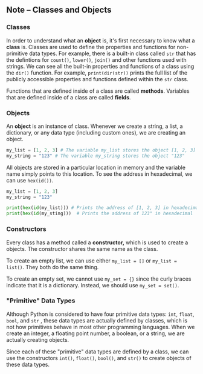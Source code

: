 ## Note – Classes and Objects

### Classes 

In order to understand what an **object** is, it's first necessary to know what a **class** is. Classes are used to define the properties and functions for non-primitive data types. For example, there is a built-in class called `str` that has the defintions for `count()`, `lower()`, `join()` and other functions used with strings. We can see all the built-in properties and functions of a class using the `dir()` function. For example, `print(dir(str))` prints the full list of the publicly accessible properties and functions defined within the `str` class.

Functions that are defined inside of a class are called **methods**. Variables that are defined inside of a class are called **fields**.

### Objects

An **object** is an instance of class.  Whenever we create a string, a list, a dictionary, or any data type (including custom ones), we are creating an object.

```python
my_list = [1, 2, 3] # The variable my_list stores the object [1, 2, 3]
my_string = "123" # The variable my_string stores the object "123"
```

All objects are stored in a particular location in memory and the variable name simply points to this location. To see the address in hexadecimal, we can use `hex(id())`.

```python
my_list = [1, 2, 3] 
my_string = "123"

print(hex(id(my_list))) # Prints the address of [1, 2, 3] in hexadecimal
print(hex(id(my_sting)))  # Prints the address of 123" in hexadecimal
```

### Constructors

Every class has a method called a **constructor,** which is used to create a objects. The constructor shares the same name as the class.

To create an empty list, we can use either `my_list = []` or `my_list = list()`. They both do the same thing.

To create an empty set, we cannot use `my_set = {}` since the curly braces indicate that it is a dictionary. Instead, we should use `my_set = set()`.

### "Primitive" Data Types

Although Python is considered to have four primitive data types: `int`, `float`, `bool`, and `str` , these data types are actually defined by classes, which is not how primitives behave in most other programming languages. When we create an integer, a floating point number, a boolean, or a string, we are actually creating objects.

Since each of these "primitive" data types are defined by a class, we can use the constructors `int()`, `float()`, `bool()`, and `str()` to create objects of these data types.

